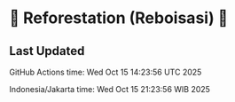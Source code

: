 
# 🌳 Reforestation (Reboisasi) 🌲

## Last Updated

GitHub Actions time: Wed Oct 15 14:23:56 UTC 2025

Indonesia/Jakarta time: Wed Oct 15 21:23:56 WIB 2025
